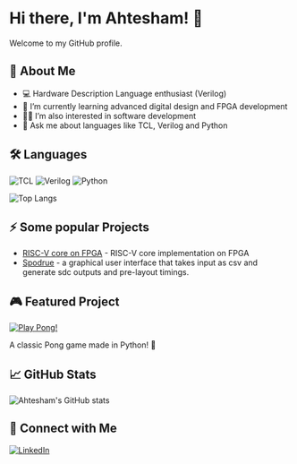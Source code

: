 # Hi there, I'm Ahtesham! 👋

Welcome to my GitHub profile.

## 🚀 About Me
- 💻 Hardware Description Language enthusiast (Verilog)
- 🌱 I’m currently learning advanced digital design and FPGA development
- 👨‍💻 I’m also interested in software development 
- 💬 Ask me about languages like TCL, Verilog and Python

## 🛠️ Languages 
![TCL](https://img.shields.io/badge/TCL-%23E44D26.svg?style=flat&logo=tcl&logoColor=white)
![Verilog](https://img.shields.io/badge/Verilog-%23E44D26.svg?style=flat&logo=verilog&logoColor=white)
![Python](https://img.shields.io/badge/Python-%23E44D26.svg?style=flat&logo=tcl&logoColor=white)

![Top Langs](https://github-readme-stats.vercel.app/api/top-langs/?username=bytesculptor097&layout=compact)



## ⚡ Some popular Projects
- [RISC-V core on FPGA](https://github.com/Ahtesham18112011/RISCV_MYTH) - RISC-V core implementation on FPGA
- [Spodrue](https://github.com/Ahtesham18112011/Spodrue) - a graphical user interface that takes input as csv and generate sdc outputs and pre-layout timings.
## 🎮 Featured Project

[![Play Pong!](https://img.shields.io/badge/Pong-Play%20Now-green?style=for-the-badge&logo=github)](https://github.com/bytesculptor097/pong)

A classic Pong game made in Python! 🏓
## 📈 GitHub Stats
![Ahtesham's GitHub stats](https://github-readme-stats.vercel.app/api?username=bytesculptor097&show_icons=true&hide_title=true)


## 🔗 Connect with Me
[![LinkedIn](https://img.shields.io/badge/LinkedIn-blue?style=flat&logo=linkedin&logoColor=white)](https://www.linkedin.com/in/ahtesham-ahmed-779845365/?utm_source=share&utm_campaign=share_via&utm_content=profile&utm_medium=android_app)


<!--
**Ahtesham18112011/Ahtesham18112011** is a ✨ _special_ ✨ repository because its `README.md` (this file) appears on your GitHub profile.
-->
